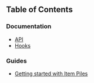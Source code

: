 ## Table of Contents

### Documentation
- [API](https://github.com/Haxxer/FoundryVTT-ItemPiles/wiki/API)
- [Hooks](https://github.com/Haxxer/FoundryVTT-ItemPiles/wiki/Hooks)

### Guides
- [Getting started with Item Piles](https://github.com/Haxxer/FoundryVTT-ItemPiles/wiki/Getting-started-with-Item-Piles)

